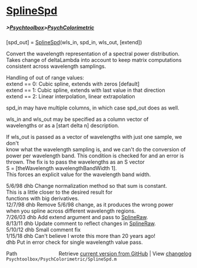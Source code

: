 # [SplineSpd](SplineSpd)
##### >[Psychtoolbox](Psychtoolbox)>[PsychColorimetric](PsychColorimetric)

[spd\_out] = [SplineSpd](SplineSpd)(wls\_in, spd\_in, wls\_out, [extend])  
  
Convert the wavelength representation of a spectral power distribution.  
Takes change of deltaLambda into account to keep matrix computations  
consistent across wavelength samplings.  
  
Handling of out of range values:  
  extend == 0: Cubic spline, extends with zeros [default]  
  extend == 1: Cubic spline, extends with last value in that direction  
  extend == 2: Linear interpolation, linear extrapolation  
  
spd\_in may have multiple columns, in which case spd\_out does as well.  
  
wls\_in and wls\_out may be specified as a column vector of  
wavelengths or as a [start delta n] description.  
  
If wls\_out is passed as a vector of wavelengths with just one sample, we don't   
know what the wavelength sampling is, and we can't do the conversion of  
power per wavelength band.  This condition is checked for and an error is  
thrown.  The fix is to pass the wavelengths as an S vector  
  S = [theWavelength wavelengthBandWidth 1].  
This forces an explicit value for the wavelength band width.  
  
5/6/98  dhb  Change normalization method so that sum is constant.  
             This is a little closer to the desired result for  
             functions with big derivatives.  
12/7/98 dhb  Remove 5/6/98 change, as it produces the wrong power  
             when you spline across different wavelength regions.  
7/26/03 dhb  Add extend argument and pass to [SplineRaw](SplineRaw).  
8/13/11 dhb  Update comment to reflect changes in [SplineRaw](SplineRaw).  
5/10/12 dhb  Small comment fix  
1/15/18 dhb  Can't believe I wrote this more than 20 years ago!  
        dhb  Put in error check for single wavelength value pass.  




<div class="code_header" style="text-align:right;">
  <span style="float:left;">Path&nbsp;&nbsp;</span> <span class="counter">Retrieve <a href=
  "https://raw.github.com/Psychtoolbox-3/Psychtoolbox-3/beta/Psychtoolbox/PsychColorimetric/SplineSpd.m">current version from GitHub</a> | View <a href=
  "https://github.com/Psychtoolbox-3/Psychtoolbox-3/commits/beta/Psychtoolbox/PsychColorimetric/SplineSpd.m">changelog</a></span>
</div>
<div class="code">
  <code>Psychtoolbox/PsychColorimetric/SplineSpd.m</code>
</div>

